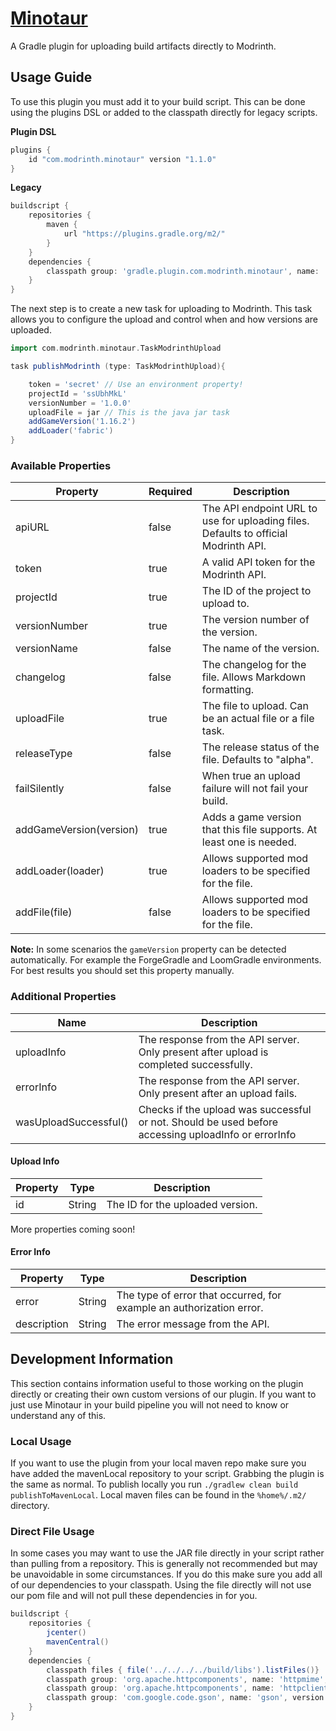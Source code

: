 # [Minotaur](https://plugins.gradle.org/plugin/com.modrinth.minotaur)
A Gradle plugin for uploading build artifacts directly to Modrinth.

## Usage Guide
To use this plugin you must add it to your build script. This can be done using the plugins DSL or added to the classpath directly for legacy scripts.

**Plugin DSL**    
```gradle
plugins {
    id "com.modrinth.minotaur" version "1.1.0"
}
```

**Legacy**
```gradle
buildscript {
    repositories {
        maven {
            url "https://plugins.gradle.org/m2/"
        }
    }
    dependencies {
        classpath group: 'gradle.plugin.com.modrinth.minotaur', name: 'Minotaur', version: '1.1.0'
    }
}
```

The next step is to create a new task for uploading to Modrinth. This task allows you to configure the upload and control when and how versions are uploaded.

```groovy
import com.modrinth.minotaur.TaskModrinthUpload

task publishModrinth (type: TaskModrinthUpload){

    token = 'secret' // Use an environment property!
    projectId = 'ssUbhMkL'
    versionNumber = '1.0.0'
    uploadFile = jar // This is the java jar task
    addGameVersion('1.16.2')
    addLoader('fabric')
}
```

### Available Properties

| Property                         | Required | Description                                                                         |
|----------------------------------|----------|-------------------------------------------------------------------------------------|
| apiURL                           | false    | The API endpoint URL to use for uploading files. Defaults to official Modrinth API. |
| token                            | true     | A valid API token for the Modrinth API.                                             |
| projectId                        | true     | The ID of the project to upload to.                                                 |
| versionNumber                    | true     | The version number of the version.                                                  |
| versionName                      | false    | The name of the version.                                                            |
| changelog                        | false    | The changelog for the file. Allows Markdown formatting.                             |
| uploadFile                       | true     | The file to upload. Can be an actual file or a file task.                           |
| releaseType                      | false    | The release status of the file. Defaults to "alpha".                                |
| failSilently                     | false    | When true an upload failure will not fail your build.                               |
| addGameVersion(version)          | true     | Adds a game version that this file supports. At least one is needed.                |
| addLoader(loader)                | true     | Allows supported mod loaders to be specified for the file.                           |
| addFile(file)                    | false    | Allows supported mod loaders to be specified for the file.                          |

**Note:** In some scenarios the `gameVersion` property can be detected automatically. For example the ForgeGradle and LoomGradle environments. For best results you should set this property manually.

### Additional Properties

| Name                  | Description                                                                                         |
|-----------------------|-----------------------------------------------------------------------------------------------------|
| uploadInfo            | The response from the API server. Only present after upload is completed successfully.              |
| errorInfo             | The response from the API server. Only present after an upload fails.                               |
| wasUploadSuccessful() | Checks if the upload was successful or not. Should be used before accessing uploadInfo or errorInfo |

#### Upload Info

| Property            | Type        | Description                                             |
|---------------------|-------------|---------------------------------------------------------|
| id                  | String        | The ID for the uploaded version.                      |

More properties coming soon!

#### Error Info

| Property | Type   | Description                                                          |
|----------|--------|----------------------------------------------------------------------|
| error    | String | The type of error that occurred, for example an authorization error. |                                           |
| description  | String | The error message from the API.                                  |

## Development Information
This section contains information useful to those working on the plugin directly or creating their own custom versions of our plugin. If you want to just use Minotaur in your build pipeline you will not need to know or understand any of this.

### Local Usage
If you want to use the plugin from your local maven repo make sure you have added the mavenLocal repository to your script. Grabbing the plugin is the same as normal. To publish locally you run `./gradlew clean build publishToMavenLocal`. Local maven files can be found in the `%home%/.m2/` directory.

### Direct File Usage
In some cases you may want to use the JAR file directly in your script rather than pulling from a repository. This is generally not recommended but may be unavoidable in some circumstances. If you do this make sure you add all of our dependencies to your classpath. Using the file directly will not use our pom file and will not pull these dependencies in for you.

```groovy
buildscript {
    repositories {
        jcenter()
        mavenCentral()
    }
    dependencies {
        classpath files { file('../../../../build/libs').listFiles()}
        classpath group: 'org.apache.httpcomponents', name: 'httpmime', version: '4.5.2'
        classpath group: 'org.apache.httpcomponents', name: 'httpclient', version: '4.5.2'
        classpath group: 'com.google.code.gson', name: 'gson', version: '2.6.2'
    }
}
```
